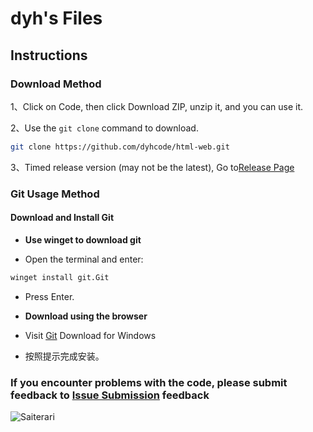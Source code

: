 # dyh's Files

## Instructions

### Download Method

1、Click on Code, then click Download ZIP, unzip it, and you can use it.

2、Use the `git clone` command to download.

```bash
git clone https://github.com/dyhcode/html-web.git
```

3、Timed release version (may not be the latest),
Go to[Release Page](https://github.com/dyhcode/html-web/releases)

### Git Usage Method

#### Download and Install Git

- **Use winget to download git**

- Open the terminal and enter:

```bash
winget install git.Git
```

- Press Enter.

- **Download using the browser**

- Visit [Git](https://git-scm.com/downloads/win) Download for Windows

- 按照提示完成安装。

### If you encounter problems with the code, please submit feedback to [Issue Submission](https://github.com/dyhcode/html-web/issues) feedback

![Saiterari](./image/茜特菈莉.png)
<!-- My Saiterari is beautiful -->
